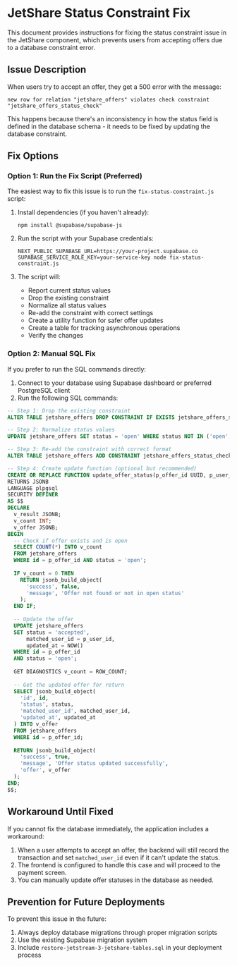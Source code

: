 # JetShare Status Constraint Fix

This document provides instructions for fixing the status constraint issue in the JetShare component, which prevents users from accepting offers due to a database constraint error.

## Issue Description

When users try to accept an offer, they get a 500 error with the message:

```
new row for relation "jetshare_offers" violates check constraint "jetshare_offers_status_check"
```

This happens because there's an inconsistency in how the status field is defined in the database schema - it needs to be fixed by updating the database constraint.

## Fix Options

### Option 1: Run the Fix Script (Preferred)

The easiest way to fix this issue is to run the `fix-status-constraint.js` script:

1. Install dependencies (if you haven't already):

   ```
   npm install @supabase/supabase-js
   ```

2. Run the script with your Supabase credentials:

   ```
   NEXT_PUBLIC_SUPABASE_URL=https://your-project.supabase.co SUPABASE_SERVICE_ROLE_KEY=your-service-key node fix-status-constraint.js
   ```

3. The script will:
   - Report current status values
   - Drop the existing constraint
   - Normalize all status values
   - Re-add the constraint with correct settings
   - Create a utility function for safer offer updates
   - Create a table for tracking asynchronous operations
   - Verify the changes

### Option 2: Manual SQL Fix

If you prefer to run the SQL commands directly:

1. Connect to your database using Supabase dashboard or preferred PostgreSQL client
2. Run the following SQL commands:

```sql
-- Step 1: Drop the existing constraint
ALTER TABLE jetshare_offers DROP CONSTRAINT IF EXISTS jetshare_offers_status_check;

-- Step 2: Normalize status values
UPDATE jetshare_offers SET status = 'open' WHERE status NOT IN ('open', 'accepted', 'completed');

-- Step 3: Re-add the constraint with correct format
ALTER TABLE jetshare_offers ADD CONSTRAINT jetshare_offers_status_check CHECK (status IN ('open', 'accepted', 'completed'));

-- Step 4: Create update function (optional but recommended)
CREATE OR REPLACE FUNCTION update_offer_status(p_offer_id UUID, p_user_id UUID)
RETURNS JSONB
LANGUAGE plpgsql
SECURITY DEFINER
AS $$
DECLARE
  v_result JSONB;
  v_count INT;
  v_offer JSONB;
BEGIN
  -- Check if offer exists and is open
  SELECT COUNT(*) INTO v_count
  FROM jetshare_offers
  WHERE id = p_offer_id AND status = 'open';
  
  IF v_count = 0 THEN
    RETURN jsonb_build_object(
      'success', false,
      'message', 'Offer not found or not in open status'
    );
  END IF;
  
  -- Update the offer
  UPDATE jetshare_offers
  SET status = 'accepted',
      matched_user_id = p_user_id,
      updated_at = NOW()
  WHERE id = p_offer_id
  AND status = 'open';
  
  GET DIAGNOSTICS v_count = ROW_COUNT;
  
  -- Get the updated offer for return
  SELECT jsonb_build_object(
    'id', id,
    'status', status,
    'matched_user_id', matched_user_id,
    'updated_at', updated_at
  ) INTO v_offer
  FROM jetshare_offers
  WHERE id = p_offer_id;
  
  RETURN jsonb_build_object(
    'success', true,
    'message', 'Offer status updated successfully',
    'offer', v_offer
  );
END;
$$;
```

## Workaround Until Fixed

If you cannot fix the database immediately, the application includes a workaround:

1. When a user attempts to accept an offer, the backend will still record the transaction and set `matched_user_id` even if it can't update the status.
2. The frontend is configured to handle this case and will proceed to the payment screen.
3. You can manually update offer statuses in the database as needed.

## Prevention for Future Deployments

To prevent this issue in the future:

1. Always deploy database migrations through proper migration scripts
2. Use the existing Supabase migration system
3. Include `restore-jetstream-3-jetshare-tables.sql` in your deployment process
